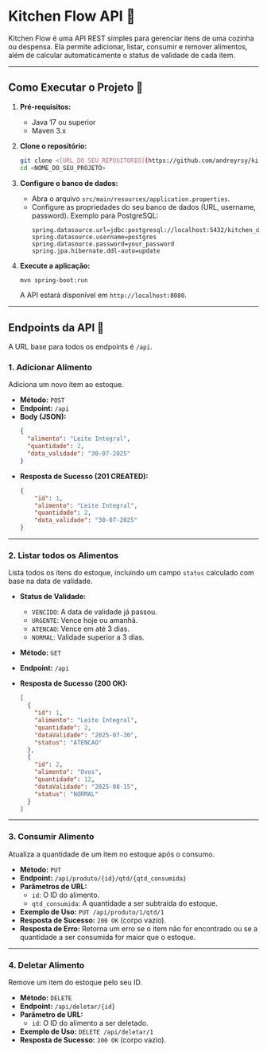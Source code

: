 # Kitchen Flow API 🍳

Kitchen Flow é uma API REST simples para gerenciar itens de uma cozinha ou despensa. Ela permite adicionar, listar, consumir e remover alimentos, além de calcular automaticamente o status de validade de cada item.

---

## Como Executar o Projeto 🚀

1.  **Pré-requisitos:**
    * Java 17 ou superior
    * Maven 3.x

2.  **Clone o repositório:**
    ```bash
    git clone <[URL_DO_SEU_REPOSITORIO](https://github.com/andreyrsy/kitchen-flow.git)>
    cd <NOME_DO_SEU_PROJETO>
    ```

3.  **Configure o banco de dados:**
    * Abra o arquivo `src/main/resources/application.properties`.
    * Configure as propriedades do seu banco de dados (URL, username, password). Exemplo para PostgreSQL:
        ```properties
        spring.datasource.url=jdbc:postgresql://localhost:5432/kitchen_db
        spring.datasource.username=postgres
        spring.datasource.password=your_password
        spring.jpa.hibernate.ddl-auto=update
        ```

4.  **Execute a aplicação:**
    ```bash
    mvn spring-boot:run
    ```
    A API estará disponível em `http://localhost:8080`.

---

## Endpoints da API 📖

A URL base para todos os endpoints é `/api`.

### 1. Adicionar Alimento

Adiciona um novo item ao estoque.

* **Método:** `POST`
* **Endpoint:** `/api`
* **Body (JSON):**
    ```json
    {
      "alimento": "Leite Integral",
      "quantidade": 2,
      "data_validade": "30-07-2025"
    }
    ```
* **Resposta de Sucesso (201 CREATED):**
    ```json
    {
        "id": 1,
        "alimento": "Leite Integral",
        "quantidade": 2,
        "data_validade": "30-07-2025"
    }
    ```

***

### 2. Listar todos os Alimentos

Lista todos os itens do estoque, incluindo um campo `status` calculado com base na data de validade.

* **Status de Validade:**
    * `VENCIDO`: A data de validade já passou.
    * `URGENTE`: Vence hoje ou amanhã.
    * `ATENCAO`: Vence em até 3 dias.
    * `NORMAL`: Validade superior a 3 dias.

* **Método:** `GET`
* **Endpoint:** `/api`
* **Resposta de Sucesso (200 OK):**
    ```json
    [
      {
        "id": 1,
        "alimento": "Leite Integral",
        "quantidade": 2,
        "dataValidade": "2025-07-30",
        "status": "ATENCAO"
      },
      {
        "id": 2,
        "alimento": "Ovos",
        "quantidade": 12,
        "dataValidade": "2025-08-15",
        "status": "NORMAL"
      }
    ]
    ```

***

### 3. Consumir Alimento

Atualiza a quantidade de um item no estoque após o consumo.

* **Método:** `PUT`
* **Endpoint:** `/api/produto/{id}/qtd/{qtd_consumida}`
* **Parâmetros de URL:**
    * `id`: O ID do alimento.
    * `qtd_consumida`: A quantidade a ser subtraída do estoque.
* **Exemplo de Uso:** `PUT /api/produto/1/qtd/1`
* **Resposta de Sucesso:** `200 OK` (corpo vazio).
* **Resposta de Erro:** Retorna um erro se o item não for encontrado ou se a quantidade a ser consumida for maior que o estoque.

***

### 4. Deletar Alimento

Remove um item do estoque pelo seu ID.

* **Método:** `DELETE`
* **Endpoint:** `/api/deletar/{id}`
* **Parâmetro de URL:**
    * `id`: O ID do alimento a ser deletado.
* **Exemplo de Uso:** `DELETE /api/deletar/1`
* **Resposta de Sucesso:** `200 OK` (corpo vazio).
